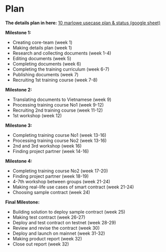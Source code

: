 # Plan



**The details plan in here:** [10 marlowe usecase plan & status (google sheet)](https://docs.google.com/spreadsheets/d/1TBR8KUX4dmoDCFsggjIUtGsQEjpLtr8T/edit?gid=71171448#gid=71171448)

**Milestone 1:**

* Creating core-team (week 1)
* Making details plan (week 1)
* Research and collecting documents (week 1-4)
* Editing documents (week 5)
* Completing documents (week 6)
* Completing the training curriculum (week 6-7)
* Publishing documents (week 7)
* Recruiting 1st training course (week 7-8)

**Milestone 2:**

* Translating documents to Vietnamese (week 9)
* Processing training course No1 (week 9-12)
* Recruiting 2nd training course (week 11-12)
* 1st workshop (week 12)

**Milestone 3:**

* Completing training course No1 (week 13-16)
* Processing training course No2 (week 13-16)
* 2nd and 3rd workshop (week 16)
* Finding project partner (week 14-16)

**Milestone 4:**

* Completing training course No2 (week 17-20)
* Finding project partner (week 18-19)
* 4-7th workshop between groups (week 21-24)
* Making real-life use cases of smart contract (week 21-24)
* Choosing sample contract (week 24)

**Final Milestone:**

* Building solution to deploy sample contract (week 25)
* Making test contract (week 26-27)
* Deploy and test contract on testnet (week 28-29)
* Review and revise the contract (week 30)
* Deploy and launch on mainnet (week 31-32)
* Making product report (week 32)
* Close out report (week 32)

